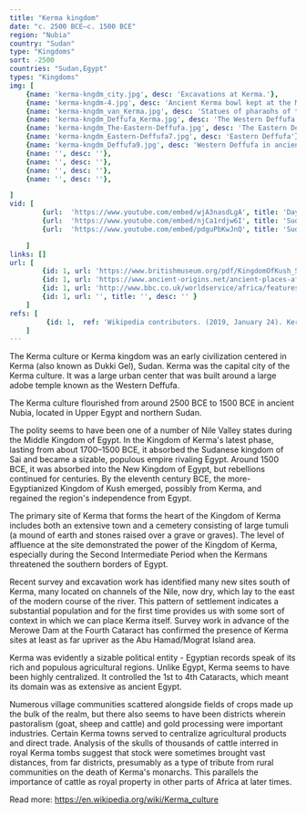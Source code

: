 ```yaml
---
title: "Kerma kingdom"
date: "c. 2500 BCE–c. 1500 BCE"
region: "Nubia"
country: "Sudan" 
type: "Kingdoms"
sort: -2500
countries: "Sudan,Egypt"
types: "Kingdoms"
img: [
    {name: 'kerma-kngdm_city.jpg', desc: 'Excavations at Kerma.'},
    {name: 'kerma-kngdm-4.jpg', desc: 'Ancient Kerma bowl kept at the Museum of Fine Arts, Boston. "Bowl with Running-Spiral Decoration"'},
    {name: 'kerma-kngdm_van_Kerma.jpg', desc: 'Statues of pharaohs of the Nubian Twenty-fifth Dynasty of Egypt discovered near Kerma and exposed in the Kerma Museum'},
    {name: 'kerma-kngdm_Deffufa_Kerma.jpg', desc: 'The Western Deffufa'},
    {name: 'kerma-kngdm_The-Eastern-Deffufa.jpg', desc: 'The Eastern Deffufa'},
    {name: 'kerma-kngdm_Eastern-Deffufa7.jpg', desc: 'Eastern Deffufa'},
    {name: 'kerma-kngdm_Deffufa9.jpg', desc: 'Western Deffufa in ancient city Kerma, Nubia, Sudan'},
    {name: '', desc: ''},
    {name: '', desc: ''},
    {name: '', desc: ''},
    {name: '', desc: ''},

]
vid: [
        {url:  'https://www.youtube.com/embed/wjA3nasdLgA', title: 'Day 5-360 degrees views from the top of Western Deffufa in Kerma'},
        {url:  'https://www.youtube.com/embed/njCa1rdjw6I', title: 'Sudan - Kerma civilization'},
        {url:  'https://www.youtube.com/embed/pdguPbKwJnQ', title: 'Sudan (Nubia) KERMA: TRAVEL ALONG DE NILE '},

    ]
links: []
url: [
        {id: 1, url: 'https://www.britishmuseum.org/pdf/KingdomOfKush_StudentsWorksheets.pdf', title: 'The wealth of Africa. The kingdom of Kush', desc: '' },
        {id: 1, url: 'https://www.ancient-origins.net/ancient-places-africa/forgotten-kingdom-kerma-and-its-incredible-deffufas-006597', title: 'The Forgotten Kingdom of Kerma and Its Incredible Deffufas', desc: 'The Kingdom of Kerma was an ancient civilization that existed between 2500 BC and 1500 BC, located in what is today the northern part of Sudan. This kingdom has been regarded as the first Nubian state, and its capital, Kerma, is today an important archaeological site.' },
        {id: 1, url: 'http://www.bbc.co.uk/worldservice/africa/features/storyofafrica/3chapter4.shtml', title: 'Nubia', desc: 'When discussing the civilisations of the Nile Valley, many histories focus almost exclusively on the role of Egypt. But this approach ignores the emergence further south on the Nile of the kingdom known to the Egyptians as Kush, in the region called Nubia - the area now covered by southern Egypt and Northern Sudan. The relationship between Egypt and Kush was a complex one, which changed depending on the political and economic climate of the time.' },
        {id: 1, url: '', title: '', desc: '' }
    ]
refs: [
         {id: 1,  ref: 'Wikipedia contributors. (2019, January 24). Kerma culture. In Wikipedia, The Free Encyclopedia. Retrieved 23:26, March 14, 2019, from ', url: 'https://en.wikipedia.org/w/index.php?title=Kerma_culture&oldid=880009733'}
    ]
---
```



The Kerma culture or Kerma kingdom was an early civilization centered in Kerma (also known as Dukki Gel), Sudan. Kerma was the capital city of the Kerma culture.  It was a large urban center that was built around a large adobe temple known as the Western Deffufa.

The Kerma culture flourished from around 2500 BCE to 1500 BCE in ancient Nubia, located in Upper Egypt and northern Sudan. 

The polity seems to have been one of a number of Nile Valley states during the Middle Kingdom of Egypt. In the Kingdom of Kerma's latest phase, lasting from about 1700–1500 BCE, it absorbed the Sudanese kingdom of Sai and became a sizable, populous empire rivaling Egypt. Around 1500 BCE, it was absorbed into the New Kingdom of Egypt, but rebellions continued for centuries. By the eleventh century BCE, the more-Egyptianized Kingdom of Kush emerged, possibly from Kerma, and regained the region's independence from Egypt.

The primary site of Kerma that forms the heart of the Kingdom of Kerma includes both an extensive town and a cemetery consisting of large tumuli (a mound of earth and stones raised over a grave or graves). The level of affluence at the site demonstrated the power of the Kingdom of Kerma, especially during the Second Intermediate Period when the Kermans threatened the southern borders of Egypt.

Recent survey and excavation work has identified many new sites south of Kerma, many located on channels of the Nile, now dry, which lay to the east of the modern course of the river. This pattern of settlement indicates a substantial population and for the first time provides us with some sort of context in which we can place Kerma itself. Survey work in advance of the Merowe Dam at the Fourth Cataract has confirmed the presence of Kerma sites at least as far upriver as the Abu Hamad/Mograt Island area.

Kerma was evidently a sizable political entity - Egyptian records speak of its rich and populous agricultural regions. Unlike Egypt, Kerma seems to have been highly centralized. It controlled the 1st to 4th Cataracts, which meant its domain was as extensive as ancient Egypt.

Numerous village communities scattered alongside fields of crops made up the bulk of the realm, but there also seems to have been districts wherein pastoralism (goat, sheep and cattle) and gold processing were important industries. Certain Kerma towns served to centralize agricultural products and direct trade. Analysis of the skulls of thousands of cattle interred in royal Kerma tombs suggest that stock were sometimes brought vast distances, from far districts, presumably as a type of tribute from rural communities on the death of Kerma's monarchs. This parallels the importance of cattle as royal property in other parts of Africa at later times.

Read more: https://en.wikipedia.org/wiki/Kerma_culture



